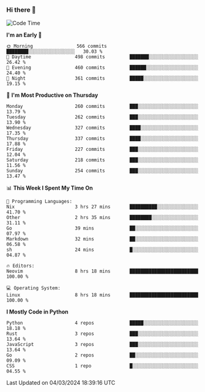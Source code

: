 ### Hi there 👋
<!--START_SECTION:waka-->
![Code Time](http://img.shields.io/badge/Code%20Time-274%20hrs%2019%20mins-blue)

**I'm an Early 🐤** 

```text
🌞 Morning                566 commits         ████████░░░░░░░░░░░░░░░░░   30.03 % 
🌆 Daytime                498 commits         ███████░░░░░░░░░░░░░░░░░░   26.42 % 
🌃 Evening                460 commits         ██████░░░░░░░░░░░░░░░░░░░   24.40 % 
🌙 Night                  361 commits         █████░░░░░░░░░░░░░░░░░░░░   19.15 % 
```
📅 **I'm Most Productive on Thursday** 

```text
Monday                   260 commits         ███░░░░░░░░░░░░░░░░░░░░░░   13.79 % 
Tuesday                  262 commits         ███░░░░░░░░░░░░░░░░░░░░░░   13.90 % 
Wednesday                327 commits         ████░░░░░░░░░░░░░░░░░░░░░   17.35 % 
Thursday                 337 commits         ████░░░░░░░░░░░░░░░░░░░░░   17.88 % 
Friday                   227 commits         ███░░░░░░░░░░░░░░░░░░░░░░   12.04 % 
Saturday                 218 commits         ███░░░░░░░░░░░░░░░░░░░░░░   11.56 % 
Sunday                   254 commits         ███░░░░░░░░░░░░░░░░░░░░░░   13.47 % 
```


📊 **This Week I Spent My Time On** 

```text
💬 Programming Languages: 
Nix                      3 hrs 27 mins       ██████████░░░░░░░░░░░░░░░   41.70 % 
Other                    2 hrs 35 mins       ████████░░░░░░░░░░░░░░░░░   31.11 % 
Go                       39 mins             ██░░░░░░░░░░░░░░░░░░░░░░░   07.97 % 
Markdown                 32 mins             ██░░░░░░░░░░░░░░░░░░░░░░░   06.58 % 
sh                       24 mins             █░░░░░░░░░░░░░░░░░░░░░░░░   04.87 % 

🔥 Editors: 
Neovim                   8 hrs 18 mins       █████████████████████████   100.00 % 

💻 Operating System: 
Linux                    8 hrs 18 mins       █████████████████████████   100.00 % 
```

**I Mostly Code in Python** 

```text
Python                   4 repos             █████░░░░░░░░░░░░░░░░░░░░   18.18 % 
Rust                     3 repos             ███░░░░░░░░░░░░░░░░░░░░░░   13.64 % 
JavaScript               3 repos             ███░░░░░░░░░░░░░░░░░░░░░░   13.64 % 
Go                       2 repos             ██░░░░░░░░░░░░░░░░░░░░░░░   09.09 % 
CSS                      1 repo              █░░░░░░░░░░░░░░░░░░░░░░░░   04.55 % 
```




 Last Updated on 04/03/2024 18:39:16 UTC
<!--END_SECTION:waka-->

<!--
**YoganshSharma/YoganshSharma** is a ✨ _special_ ✨ repository because its `README.md` (this file) appears on your GitHub profile.

Here are some ideas to get you started:

- 🔭 I’m currently working on ...
- 🌱 I’m currently learning ...
- 👯 I’m looking to collaborate on ...
- 🤔 I’m looking for help with ...
- 💬 Ask me about ...
- 📫 How to reach me: ...
- 😄 Pronouns: ...
- ⚡ Fun fact: ...
-->
